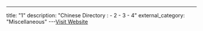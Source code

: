 ---
title: "1"
description: "Chinese Directory :  - 2 - 3 - 4"
external_category: "Miscellaneous"
---[Visit Website](https://zxfast.com/telegram_list.html)

